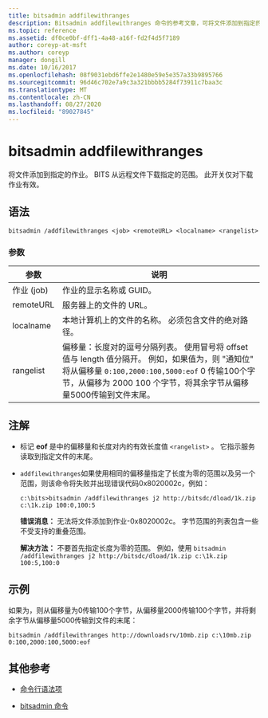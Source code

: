 ```yaml
---
title: bitsadmin addfilewithranges
description: Bitsadmin addfilewithranges 命令的参考文章，可将文件添加到指定的作业。 BITS 从远程文件下载指定的范围。
ms.topic: reference
ms.assetid: df0ce0bf-dff1-4a48-a16f-fd2f4d5f7189
author: coreyp-at-msft
ms.author: coreyp
manager: dongill
ms.date: 10/16/2017
ms.openlocfilehash: 08f9031ebd6ffe2e1480e59e5e357a33b9895766
ms.sourcegitcommit: 96d46c702e7a9c3a321bbbb5284f73911c7baa3c
ms.translationtype: MT
ms.contentlocale: zh-CN
ms.lasthandoff: 08/27/2020
ms.locfileid: "89027845"
---
```

# <a name="bitsadmin-addfilewithranges"></a>bitsadmin addfilewithranges

将文件添加到指定的作业。 BITS 从远程文件下载指定的范围。 此开关仅对下载作业有效。

## <a name="syntax"></a>语法

```
bitsadmin /addfilewithranges <job> <remoteURL> <localname> <rangelist>
```

### <a name="parameters"></a>参数

| 参数 | 说明 |
| --------- | ----------- |
| 作业 (job) | 作业的显示名称或 GUID。 |
| remoteURL | 服务器上的文件的 URL。 |
| localname | 本地计算机上的文件的名称。 必须包含文件的绝对路径。 |
| rangelist | 偏移量：长度对的逗号分隔列表。 使用冒号将 offset 值与 length 值分隔开。 例如，如果值为，则 "通知位" 将从偏移量 `0:100,2000:100,5000:eof` 0 传输100个字节，从偏移为 2000 100 个字节，将其余字节从偏移量5000传输到文件末尾。 |

## <a name="remarks"></a>注解

- 标记 **eof** 是中的偏移量和长度对内的有效长度值 `<rangelist>` 。 它指示服务读取到指定文件的末尾。

- `addfilewithranges`如果使用相同的偏移量指定了长度为零的范围以及另一个范围，则该命令将失败并出现错误代码0x8020002c，例如：

    `c:\bits>bitsadmin /addfilewithranges j2 http://bitsdc/dload/1k.zip c:\1k.zip 100:0,100:5`

    **错误消息：** 无法将文件添加到作业-0x8020002c。 字节范围的列表包含一些不受支持的重叠范围。

    **解决方法：** 不要首先指定长度为零的范围。 例如，使用 `bitsadmin /addfilewithranges j2 http://bitsdc/dload/1k.zip c:\1k.zip 100:5,100:0`

## <a name="examples"></a>示例

如果为，则从偏移量为0传输100个字节，从偏移量2000传输100个字节，并将剩余字节从偏移量5000传输到文件的末尾：

```
bitsadmin /addfilewithranges http://downloadsrv/10mb.zip c:\10mb.zip 0:100,2000:100,5000:eof
```

## <a name="additional-references"></a>其他参考

- [命令行语法项](command-line-syntax-key.md)

- [bitsadmin 命令](bitsadmin.md)
